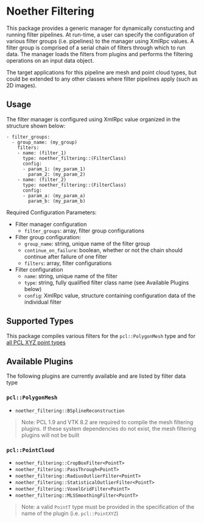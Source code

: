 # Noether Filtering

This package provides a generic manager for dynamically constucting and running filter pipelines.
At run-time, a user can specify the configuration of various filter groups (i.e. pipelines) to the manager using XmlRpc values.
A filter group is comprised of a serial chain of filters through which to run data. The manager loads the filters
from plugins and performs the filtering operations on an input data object.

The target applications for this pipeline are mesh and point cloud types, but could be
extended to any other classes where filter pipelines apply (such as 2D images).

## Usage

The filter manager is configured using XmlRpc value organized in the structure shown below:

```
- filter_groups:
  - group_name: (my_group)
    filters:
    - name: (filter_1)
      type: noether_filtering::(FilterClass)
      config:
      - param_1: (my_param_1)
        param_2: (my_param_2)
    - name: (filter_2)
      type: noether_filtering::(FilterClass)
      config:
      - param_a: (my_param_a)
        param_b: (my_param_b)
```

Required Configuration Parameters:
  - Filter manager configuration
    - `filter_groups`: array, filter group configurations
  - Filter group configuration:
    - `group_name`: string, unique name of the filter group
    - `continue_on_failure`: boolean, whether or not the chain should continue after failure of one filter
    - `filters`: array, filter configurations
  - Filter configuration
    - `name`: string, unique name of the filter
    - `type`: string, fully qualified filter class name (see Available Plugins below)
    - `config`: XmlRpc value, structure containing configuration data of the individual filter

## Supported Types

This package compiles various filters for the `pcl::PolygonMesh` type and for
[all PCL XYZ point types](https://github.com/PointCloudLibrary/pcl/blob/a8f6435a1a6635656327d5347fe81b1876a11dea/common/include/pcl/impl/point_types.hpp#L112)

## Available Plugins

The following plugins are currently available and are listed by filter data type

### `pcl::PolygonMesh`
- `noether_filtering::BSplineReconstruction`

> Note: PCL 1.9 and VTK 8.2 are required to compile the mesh filtering plugins. If these system dependencies do not exist, the mesh filtering plugins will not be built

### `pcl::PointCloud`
- `noether_filtering::CropBoxFilter<PointT>`
- `noether_filtering::PassThrough<PointT>`
- `noether_filtering::RadiusOutlierFilter<PointT>`
- `noether_filtering::StatisticalOutlierFilter<PointT>`
- `noether_filtering::VoxelGridFilter<PointT>`
- `noether_filtering::MLSSmoothingFilter<PointT>`

> Note: a valid `PointT` type must be provided in the specification of the name of the plugin
(i.e. `pcl::PointXYZ`)



